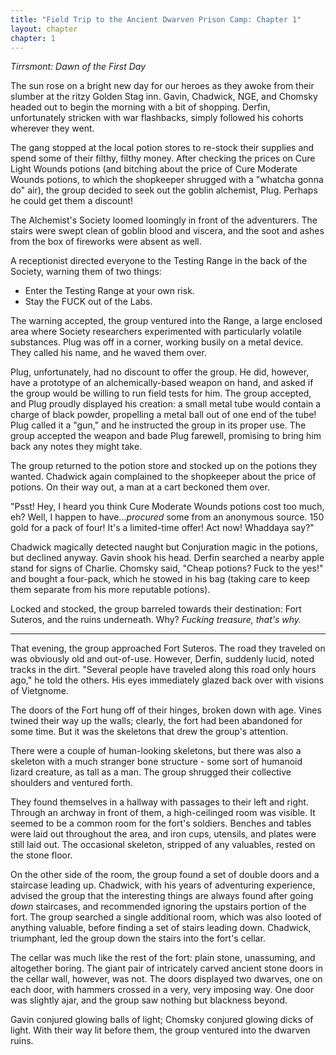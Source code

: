 ```yaml
---
title: "Field Trip to the Ancient Dwarven Prison Camp: Chapter 1"
layout: chapter
chapter: 1
---
```


*Tirrsmont: Dawn of the First Day*

The sun rose on a bright new day for our heroes as they awoke from their slumber at the ritzy Golden Stag inn. Gavin, Chadwick, NGE, and Chomsky headed out to begin the morning with a bit of shopping. Derfin, unfortunately stricken with war flashbacks, simply followed his cohorts wherever they went.

The gang stopped at the local potion stores to re-stock their supplies and spend some of their filthy, filthy money. After checking the prices on Cure Light Wounds potions (and bitching about the price of Cure Moderate Wounds potions, to which the shopkeeper shrugged with a "whatcha gonna do" air), the group decided to seek out the goblin alchemist, Plug. Perhaps he could get them a discount!

The Alchemist's Society loomed loomingly in front of the adventurers. The stairs were swept clean of goblin blood and viscera, and the soot and ashes from the box of fireworks were absent as well.

A receptionist directed everyone to the Testing Range in the back of the Society, warning them of two things:

* Enter the Testing Range at your own risk.
* Stay the FUCK out of the Labs.

<!--more-->

The warning accepted, the group ventured into the Range, a large enclosed area where Society researchers experimented with particularly volatile substances. Plug was off in a corner, working busily on a metal device. They called his name, and he waved them over.

Plug, unfortunately, had no discount to offer the group. He did, however, have a prototype of an alchemically-based weapon on hand, and asked if the group would be willing to run field tests for him. The group accepted, and Plug proudly displayed his creation: a small metal tube would contain a charge of black powder, propelling a metal ball out of one end of the tube! Plug called it a "gun," and he instructed the group in its proper use. The group accepted the weapon and bade Plug farewell, promising to bring him back any notes they might take.

The group returned to the potion store and stocked up on the potions they wanted. Chadwick again complained to the shopkeeper about the price of potions. On their way out, a man at a cart beckoned them over.

"Psst! Hey, I heard you think Cure Moderate Wounds potions cost too much, eh? Well, I happen to have..._procured_ some from an anonymous source. 150 gold for a pack of four! It's a limited-time offer! Act now! Whaddaya say?"

Chadwick magically detected naught but Conjuration magic in the potions, but declined anyway. Gavin shook his head. Derfin searched a nearby apple stand for signs of Charlie. Chomsky said, "Cheap potions? Fuck to the yes!" and bought a four-pack, which he stowed in his bag (taking care to keep them separate from his more reputable potions).

Locked and stocked, the group barreled towards their destination: Fort Suteros, and the ruins underneath. Why? _Fucking treasure, that's why._

----

That evening, the group approached Fort Suteros. The road they traveled on was obviously old and out-of-use. However, Derfin, suddenly lucid, noted tracks in the dirt. "Several people have traveled along this road only hours ago," he told the others. His eyes immediately glazed back over with visions of Vietgnome.

The doors of the Fort hung off of their hinges, broken down with age. Vines twined their way up the walls; clearly, the fort had been abandoned for some time. But it was the skeletons that drew the group's attention.

There were a couple of human-looking skeletons, but there was also a skeleton with a much stranger bone structure - some sort of humanoid lizard creature, as tall as a man. The group shrugged their collective shoulders and ventured forth.

They found themselves in a hallway with passages to their left and right. Through an archway in front of them, a high-ceilinged room was visible. It seemed to be a common room for the fort's soldiers. Benches and tables were laid out throughout the area, and iron cups, utensils, and plates were still laid out. The occasional skeleton, stripped of any valuables, rested on the stone floor.

On the other side of the room, the group found a set of double doors and a staircase leading up. Chadwick, with his years of adventuring experience, advised the group that the interesting things are always found after going _down_ staircases, and recommended ignoring the upstairs portion of the fort. The group searched a single additional room, which was also looted of anything valuable, before finding a set of stairs leading down. Chadwick, triumphant, led the group down the stairs into the fort's cellar.

The cellar was much like the rest of the fort: plain stone, unassuming, and altogether boring. The giant pair of intricately carved ancient stone doors in the cellar wall, however, was not. The doors displayed two dwarves, one on each door, with hammers crossed in a very, very imposing way. One door was slightly ajar, and the group saw nothing but blackness beyond.

Gavin conjured glowing balls of light; Chomsky conjured glowing dicks of light. With their way lit before them, the group ventured into the dwarven ruins.